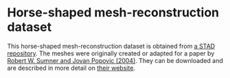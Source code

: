 # Horse-shaped mesh-reconstruction dataset

This horse-shaped mesh-reconstruction dataset is obtained from [a STAD
repository](https://github.com/vda-lab/pySTAD). The meshes were originally
created or adapted for a paper by [Robert W. Sumner and Jovan Popovic
(2004)](https://dl.acm.org/doi/10.1145/1015706.1015736#d17686678e1). They
can be downloaded and are described in more detail on [their
website](https://people.csail.mit.edu/sumner/research/deftransfer/data.html).